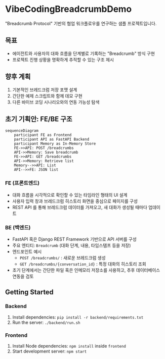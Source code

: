 # VibeCodingBreadcrumbDemo

"Breadcrumb Protocol" 기반의 협업 워크플로우를 연구하는 샘플 프로젝트입니다.

## 목표
- 에이전트와 사용자의 대화 흐름을 단계별로 기록하는 "Breadcrumb" 방식 구현
- 프로젝트 진행 상황을 명확하게 추적할 수 있는 구조 제시

## 향후 계획
1. 기본적인 브레드크럼 저장 포맷 설계
2. 간단한 예제 스크립트와 함께 데모 구현
3. 다른 바이브 코딩 시나리오와의 연동 가능성 탐색

## 초기 기획안: FE/BE 구조

```mermaid
sequenceDiagram
    participant FE as Frontend
    participant API as FastAPI Backend
    participant Memory as In-Memory Store
    FE->>API: POST /breadcrumbs
    API->>Memory: Save breadcrumb
    FE->>API: GET /breadcrumbs
    API->>Memory: Retrieve list
    Memory-->>API: List
    API-->>FE: JSON list
```

### FE (프론트엔드)
- 대화 흐름을 시각적으로 확인할 수 있는 타임라인 형태의 UI 설계
- 사용자 입력 창과 브레드크럼 히스토리 화면을 중심으로 페이지를 구성
- REST API 를 통해 브레드크럼 데이터를 가져오고, 새 대화가 생성될 때마다 업데이트

### BE (백엔드)
- FastAPI 혹은 Django REST Framework 기반으로 API 서버를 구성
- 주요 엔티티: `Breadcrumb` (대화 단계, 내용, 타임스탬프 등을 저장)
- 엔드포인트 예시
  - `POST /breadcrumbs/` : 새로운 브레드크럼 생성
  - `GET /breadcrumbs/{conversation_id}` : 특정 대화의 히스토리 조회
- 초기 단계에서는 간단한 파일 혹은 인메모리 저장소를 사용하고, 추후 데이터베이스 연동을 검토


## Getting Started

### Backend
1. Install dependencies: `pip install -r backend/requirements.txt`
2. Run the server: `./backend/run.sh`

### Frontend
1. Install Node dependencies: `npm install` inside `frontend`
2. Start development server: `npm start`
